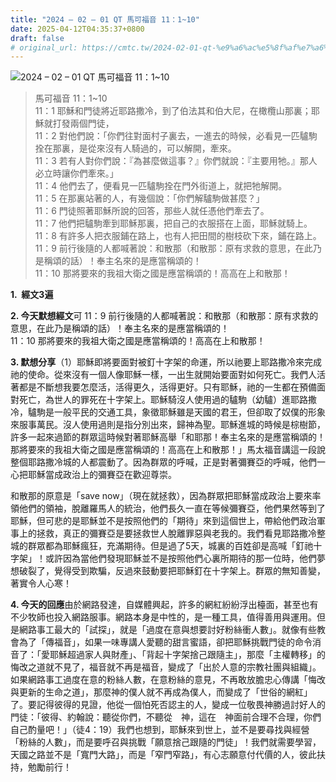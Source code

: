 ```yaml
---
title: "2024 – 02 – 01 QT 馬可福音 11：1~10"
date: 2025-04-12T04:35:37+0800
draft: false
# original_url: https://cmtc.tw/2024-02-01-qt-%e9%a6%ac%e5%8f%af%e7%a6%8f%e9%9f%b3-11%ef%bc%9a110
---
```


![2024 – 02 – 01 QT 馬可福音 11：1\~10](/images/qt.jpg  "2024 – 02 – 01 QT 馬可福音 11：1\~10")

> 馬可福音 11：1\~10  
> 11：1 耶穌和門徒將近耶路撒冷，到了伯法其和伯大尼，在橄欖山那裏；耶穌就打發兩個門徒，  
> 11：2 對他們說：「你們往對面村子裏去，一進去的時候，必看見一匹驢駒拴在那裏，是從來沒有人騎過的，可以解開，牽來。  
> 11：3 若有人對你們說：『為甚麼做這事？』你們就說：『主要用牠。』那人必立時讓你們牽來。」  
> 11：4 他們去了，便看見一匹驢駒拴在門外街道上，就把牠解開。  
> 11：5 在那裏站著的人，有幾個說：「你們解驢駒做甚麼？」  
> 11：6 門徒照著耶穌所說的回答，那些人就任憑他們牽去了。  
> 11：7 他們把驢駒牽到耶穌那裏，把自己的衣服搭在上面，耶穌就騎上。  
> 11：8 有許多人把衣服鋪在路上，也有人把田間的樹枝砍下來，鋪在路上。  
> 11：9 前行後隨的人都喊著說：和散那（和散那：原有求救的意思，在此乃是稱頌的話）！奉主名來的是應當稱頌的！  
> 11：10 那將要來的我祖大衛之國是應當稱頌的！高高在上和散那！

**1.  經文3遍**

**2. 今天默想經文**可 11：9 前行後隨的人都喊著說：和散那（和散那：原有求救的意思，在此乃是稱頌的話）！奉主名來的是應當稱頌的！  
11：10 那將要來的我祖大衛之國是應當稱頌的！高高在上和散那！

**3. 默想分享**（1）耶穌即將要面對被釘十字架的命運，所以祂要上耶路撒冷來完成祂的使命。從來沒有一個人像耶穌一樣，一出生就開始要面對如何死亡。我們人活著都是不斷想我要怎麼活，活得更久，活得更好。只有耶穌，祂的一生都在預備面對死亡，為世人的罪死在十字架上。耶穌騎沒人使用過的驢駒（幼驢）進耶路撒冷，驢駒是一般平民的交通工具，象徵耶穌雖是天國的君王，但卻取了奴僕的形象來服事萬民。沒人使用過則是指分別出來，歸神為聖。耶穌進城的時候是棕樹節，許多一起來過節的群眾這時候對著耶穌高舉「和耶那！奉主名來的是應當稱頌的！那將要來的我祖大衛之國是應當稱頌的！高高在上和散那！」馬太福音講這一段說整個耶路撒冷城的人都震動了。因為群眾的呼喊，正是對著彌賽亞的呼喊，他們一心把耶穌當成政治上的彌賽亞在歡迎尊崇。

和散那的原意是「save now」（現在就拯救），因為群眾把耶穌當成政治上要來率領他們的領袖，脫離羅馬人的統治，他們長久一直在等候彌賽亞，他們果然等到了耶穌，但可悲的是耶穌並不是按照他們的「期待」來到這個世上，帶給他們政治軍事上的拯救，真正的彌賽亞是要拯救世人脫離罪惡與老我的。我們看見耶路撒冷整城的群眾都為耶穌瘋狂，充滿期待。但是過了5天，城裏的百姓卻是高喊「釘祂十字架」！或許因為當他們發現耶穌並不是按照他們心裏所期待的那一位時，他們夢想破裂了，覺得受到欺騙，反過來鼓動要把耶穌釘在十字架上。群眾的無知善變，著實令人心寒！

**4. 今天的回應**由於網路發達，自媒體興起，許多的網紅紛紛浮出檯面，甚至也有不少牧師也投入網路服事。網路本身是中性的，是一種工具，值得善用與運用。但是網路事工最大的「試探」，就是「過度在意與想要討好粉絲衝人數」。就像有些教會為了「傳福音」，如果一味專講人愛聽的甜言蜜語，卻把耶穌挑戰門徒的命令消音了：「愛耶穌超過家人與財產」、「背起十字架捨己跟隨主」，那麼「主權轉移」的悔改之道就不見了，福音就不再是福音，變成了「出於人意的宗教社團與組織」。如果網路事工過度在意的粉絲人數，在意粉絲的意見，不再敢放膽忠心傳講「悔改與更新的生命之道」，那麼神的僕人就不再成為僕人，而變成了「世俗的網紅」了。要記得彼得的見證，他從一個怕死否認主的人，變成一位敬畏神勝過討好人的門徒：「彼得、約翰說：聽從你們，不聽從　神，這在　神面前合理不合理，你們自己酌量吧！」（徒4：19）我們也想到，耶穌來到世上，並不是要尋找與經營「粉絲的人數」，而是要呼召與挑戰「願意捨己跟隨的門徒」！我們就需要學習，天國之路並不是「寬門大路」，而是「窄門窄路」，有心志願意付代價的人，彼此扶持，勉勵前行！